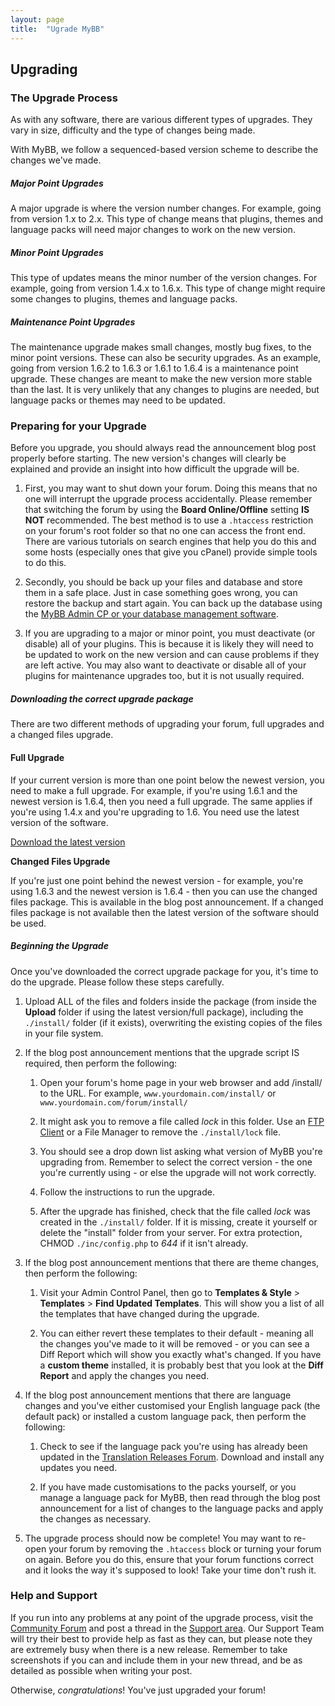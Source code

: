 ```yaml
---
layout: page
title:  "Ugrade MyBB"
---
```


## Upgrading

### The Upgrade Process

As with any software, there are various different types of upgrades. They vary in size, difficulty and the type of changes being made.

With MyBB, we follow a sequenced-based version scheme to describe the changes we've made.

##### Major Point Upgrades

A major upgrade is where the version number changes. For example, going from version 1.x to 2.x. This type of change means that plugins, themes and language packs will need major changes to work on the new version.

##### Minor Point Upgrades

This type of updates means the minor number of the version changes. For example, going from version 1.4.x to 1.6.x. This type of change might require some changes to plugins, themes and language packs.

##### Maintenance Point Upgrades

The maintenance upgrade makes small changes, mostly bug fixes, to the minor point versions. These can also be security upgrades. As an example, going from version 1.6.2 to 1.6.3 or 1.6.1 to 1.6.4 is a maintenance point upgrade. These changes are meant to make the new version more stable than the last. It is very unlikely that any changes to plugins are needed, but language packs or themes may need to be updated.

### Preparing for your Upgrade

Before you upgrade, you should always read the announcement blog post properly before starting. The new version's changes will clearly be explained and provide an insight into how difficult the upgrade will be.

1.	First, you may want to shut down your forum. Doing this means that no one will interrupt the upgrade process accidentally. Please remember that switching the forum by using the **Board Online/Offline** setting **IS NOT** recommended. The best method is to use a `.htaccess` restriction on your forum's root folder so that no one can access the front end. There are various tutorials on search engines that help you do this and some hosts (especially ones that give you cPanel) provide simple tools to do this.

2.	Secondly, you should be back up your files and database and store them in a safe place. Just in case something goes wrong, you can restore the backup and start again. You can back up the database using the [MyBB Admin CP or your database management software](http://docs.mybb.com/database_backup).

3.	If you are upgrading to a major or minor point, you must deactivate (or disable) all of your plugins. This is because it is likely they will need to be updated to work on the new version and can cause problems if they are left active. You may also want to deactivate or disable all of your plugins for maintenance upgrades too, but it is not usually required.
      
##### Downloading the correct upgrade package

There are two different methods of upgrading your forum, full upgrades and a changed files upgrade.

#### Full Upgrade

If your current version is more than one point below the newest version, you need to make a full upgrade. For example, if you're using 1.6.1 and the newest version is 1.6.4, then you need a full upgrade. The same applies if you're using 1.4.x and you're upgrading to 1.6. You need use the latest version of the software.

[Download the latest version](http://mybb.com/download/latest)

**Changed Files Upgrade**

If you're just one point behind the newest version - for example, you're using 1.6.3 and the newest version is 1.6.4 - then you can use the changed files package. This is available in the blog post announcement. If a changed files package is not available then the latest version of the software should be used.

##### Beginning the Upgrade

Once you've downloaded the correct upgrade package for you, it's time to do the upgrade. Please follow these steps carefully.

1.	Upload ALL of the files and folders inside the package (from inside the **Upload** folder if using the latest version/full package), including the `./install/` folder (if it exists), overwriting the existing copies of the files in your file system.

2.	If the blog post announcement mentions that the upgrade script IS required, then perform the following:

	1.	Open your forum's home page in your web browser and add /install/ to the URL. For example, `www.yourdomain.com/install/` or `www.yourdomain.com/forum/install/`

	3.	It might ask you to remove a file called *lock* in this folder. Use an [FTP Client](http://docs.mybb.com/ftp) or a File Manager to remove the `./install/lock` file.

	2.	You should see a drop down list asking what version of MyBB you're upgrading from. Remember to select the correct version - the one you're currently using - or else the upgrade will not work correctly.

	4.	Follow the instructions to run the upgrade.

	5.	After the upgrade has finished, check that the file called *lock* was created in the `./install/` folder. If it is missing, create it yourself or delete the "install" folder from your server. For extra protection, CHMOD `./inc/config.php` to *644* if it isn't already.

3.	If the blog post announcement mentions that there are theme changes, then perform the following:

	1.	Visit your Admin Control Panel, then go to **Templates & Style** > **Templates** > **Find Updated Templates**. This will show you a list of all the templates that have changed during the upgrade.

	2.	You can either revert these templates to their default - meaning all the changes you've made to it will be removed - or you can see a Diff Report which will show you exactly what's changed. If you have a **custom theme** installed, it is probably best that you look at the **Diff Report** and apply the changes you need.

4.	If the blog post announcement mentions that there are language changes and you've either customised your English language pack (the default pack) or installed a custom language pack, then perform the following:

	1.	Check to see if the language pack you're using has already been updated in the [Translation Releases Forum](http://community.mybb.com/forum-169.html). Download and install any updates you need.

	2.	If you have made customisations to the packs yourself, or you manage a language pack for MyBB, then read through the blog post announcement for a list of changes to the language packs and apply the changes as necessary.

5.	The upgrade process should now be complete! You may want to re-open your forum by removing the `.htaccess` block or turning your forum on again. Before you do this, ensure that your forum functions correct and it looks the way it's supposed to look! Take your time don't rush it.

### Help and Support

If you run into any problems at any point of the upgrade process, visit the [Community Forum](http://community.mybb.com/) and post a thread in the [Support area](http://community.mybb.com/forum-124.html). Our Support Team will try their best to provide help as fast as they can, but please note they are extremely busy when there is a new release. Remember to take screenshots if you can and include them in your new thread, and be as detailed as possible when writing your post.

Otherwise, *congratulations*! You've just upgraded your forum!
